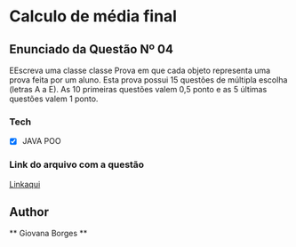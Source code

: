 # Calculo de média final

## Enunciado da Questão Nº 04

EEscreva uma classe classe Prova em que cada objeto representa uma prova feita por um aluno. Esta
prova possui 15 questões de múltipla escolha (letras A a E). As 10 primeiras questões valem 0,5 ponto e as
5 últimas questões valem 1 ponto.

### Tech

- [x] JAVA POO

### Link do arquivo com a questão

[Linkaqui](https://drive.google.com/file/d/1_TZBMRkLT33NW4cT-Ze4sxV1jXWJoi6v/view?usp=sharing)

## Author

** Giovana Borges **
